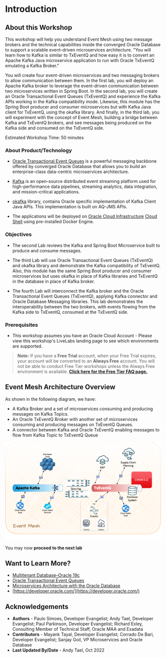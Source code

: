 # Introduction

## About this Workshop

This workshop will help you understand Event Mesh using two message brokers and the technical capabilities inside the converged Oracle Database to support a scalable event-driven microservices architecture. "You will learn how to Kafka is similar to TxEventQ and how easy it is to convert an Apache Kafka Java microservice application to run with Oracle TxEventQ emulating a Kafka Broker."

You will create four event-driven microservices and two messaging brokers to allow communication between them. In the first lab, you will deploy an Apache Kafka broker to leverage the event-driven communication between two microservices written in Spring Boot. In the second lab, you will create an Oracle Transactional Event Queues (TxEventQ) and experience the Kafka APIs working in the Kafka compatibility mode. Likewise, this module has the Spring Boot producer and consumer microservices but with Kafka Java client for TxEventQ, using the okafka library. And finally, in the third lab, you will experiment with the concept of Event Mesh, building a bridge between Kafka and TxEventQ brokers, and see messages being produced on the Kafka side and consumed on the TxEventQ side.

Estimated Workshop Time: 50 minutes

### About Product/Technology

* [Oracle Transactional Event Queues](https://docs.oracle.com/en/database/oracle/oracle-database/21/adque/index.html) is a powerful messaging backbone offered by converged Oracle Database that allows you to build an enterprise-class data-centric microservices architecture.

* [Kafka](https://kafka.apache.org) is an open-source distributed event streaming platform used for high-performance data pipelines, streaming analytics, data integration, and mission-critical applications.

* [okafka](https://docs.oracle.com/en/database/oracle/oracle-database/21/adque/Kafka_cient_interface_TEQ.html#GUID-94589C97-F323-4607-8C3A-10A0EDF9DA0D) library, contains Oracle specific implementation of Kafka Client Java APIs. This implementation is built on AQ-JMS APIs.

* The applications will be deployed on [Oracle Cloud Infrastructure](https://www.oracle.com/cloud/) [Cloud Shell](https://docs.oracle.com/en-us/iaas/Content/API/Concepts/cloudshellintro.htm) using pre-installed Docker Engine.

### Objectives

* The second Lab reviews the Kafka and Spring Boot Microservice built to produce and consume messages.

* The third Lab will use Oracle Transactional Event Queues (TxEventQ) and okafka library and demonstrate the Kafka compatibility of TxEventQ. Also, this module has the same Spring Boot producer and consumer microservices but uses okafka in place of Kafka libraries and TxEventQ in the database in place of Kafka broker.

* The fourth Lab will interconnect the Kafka broker and the Oracle Transactional Event Queues (TxEventQ), applying Kafka connector and Oracle Database Messaging libraries. This lab demonstrates the interoperability between the two brokers, with events flowing from the Kafka side to TxEventQ, consumed at the TxEventQ side.

### Prerequisites

* This workshop assumes you have an Oracle Cloud Account - Please view this workshop's LiveLabs landing page to see which environments are supported.

>**Note:** If you have a **Free Trial** account, when your Free Trial expires, your account will be converted to an **Always Free** account. You will not be able to conduct Free Tier workshops unless the Always Free environment is available.
**[Click here for the Free Tier FAQ page.](https://www.oracle.com/cloud/free/faq.html)**

## Event Mesh Architecture Overview

As shown in the following diagram, we have:

* A Kafka Broker and a set of microservices consuming and producing messages on Kafka Topics.
* An Oracle TxEventQ Broker with another set of microservices consuming and producing messages on TxEventQ Queues.
* A connector between Kafka and Oracle TxEventQ enabling messages to flow from Kafka Topic to TxEventQ Queue

![Kafka and Oracle TxEventQ Event Mesh](images/eventmesh-txeventq-kafka.drawio.png " ")

You may now **proceed to the next lab**

## Want to Learn More?

* [Multitenant Database–Oracle 19c](https://www.oracle.com/database/technologies/multitenant.html)
* [Oracle Transactional Event Queues](https://docs.oracle.com/en/database/oracle/oracle-database/21/adque/index.html)
* [Microservices Architecture with the Oracle Database](https://www.oracle.com/technetwork/database/availability/trn5515-microserviceswithoracle-5187372.pdf)
* [https://developer.oracle.com/](https://developer.oracle.com/)

## Acknowledgements

* **Authors** - Paulo Simoes, Developer Evangelist; Andy Tael, Developer Evangelist; Paul Parkinson, Developer Evangelist; Richard Exley, Consulting Member of Technical Staff, Oracle MAA and Exadata
* **Contributors** - Mayank Tayal, Developer Evangelist; Corrado De Bari, Developer Evangelist; Sanjay Goil, VP Microservices and Oracle Database
* **Last Updated By/Date** - Andy Tael, Oct 2022
